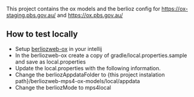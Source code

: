 
This project contains the ox models and the berlioz config for https://ox-staging.pbs.gov.au/ and https://ox.pbs.gov.au/

## How to test locally

- Setup [berliozweb-ox](https://gitlab.allette.com.au/pageseeder/berliozweb-ox) in your intellij
- In the berliozweb-ox create a copy of gradle/local.properties.sample and save as local.properties
- Update the local.properties with the following information.
- Change the berliozAppdataFolder to {this project instalation path}/berliozweb-mps4-ox-models/local/appdata
- Change the berliozMode to mps4local
